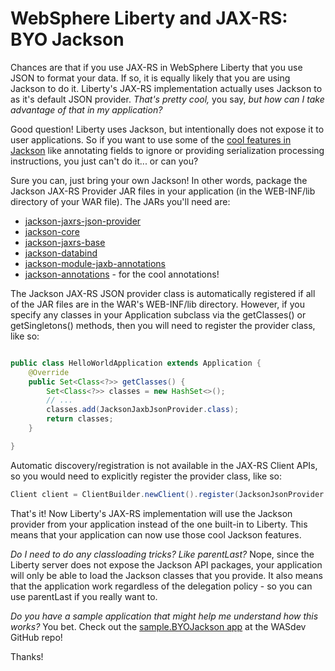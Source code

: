 # WebSphere Liberty and JAX-RS: BYO Jackson

Chances are that if you use JAX-RS in WebSphere Liberty that you use JSON to
format your data.  If so, it is equally likely that you are using Jackson to do
it.  Liberty's JAX-RS implementation actually uses Jackson to as it's default
JSON provider.  _That's pretty cool,_ you say, _but how can I take advantage of
that in my application?_

Good question!  Liberty uses Jackson, but intentionally does not expose it to
user applications.  So if you want to use some of the [cool features in
Jackson](https://github.com/FasterXML/jackson-core/wiki/JsonParser-Features)
like annotating fields to ignore or providing serialization processing
instructions, you just can't do it... or can you?

Sure you can, just bring your own Jackson!  In other words, package the Jackson
JAX-RS Provider JAR files in your application (in the WEB-INF/lib directory of
your WAR file). The JARs you'll need are:
* [jackson-jaxrs-json-provider](https://mvnrepository.com/artifact/com.fasterxml.jackson.jaxrs/jackson-jaxrs-json-provider)
* [jackson-core](https://mvnrepository.com/artifact/com.fasterxml.jackson.core/jackson-core)
* [jackson-jaxrs-base](https://mvnrepository.com/artifact/com.fasterxml.jackson.jaxrs/jackson-jaxrs-base)
* [jackson-databind](https://mvnrepository.com/artifact/com.fasterxml.jackson.core/jackson-databind)
* [jackson-module-jaxb-annotations](https://mvnrepository.com/artifact/com.fasterxml.jackson.module/jackson-module-jaxb-annotations)
* [jackson-annotations](https://mvnrepository.com/artifact/com.fasterxml.jackson.core/jackson-annotations) - for the cool annotations!



The Jackson JAX-RS JSON provider class is automatically registered if all of the
JAR files are in the WAR's WEB-INF/lib directory.  However, if you specify any
classes in your Application subclass via the getClasses() or getSingletons()
methods, then you will need to register the provider class, like so:
```Java

public class HelloWorldApplication extends Application {
    @Override
    public Set<Class<?>> getClasses() {
        Set<Class<?>> classes = new HashSet<>();
        // ...
        classes.add(JacksonJaxbJsonProvider.class);
        return classes;
    }

}
```

Automatic discovery/registration is not available in the JAX-RS Client APIs, so
you would need to explicitly register the provider class, like so:
```Java
Client client = ClientBuilder.newClient().register(JacksonJsonProvider.class);
```

That's it!  Now Liberty's JAX-RS implementation will use the Jackson provider
from your application instead of the one built-in to Liberty.  This means that
your application can now use those cool Jackson features.

 _Do I need to do any classloading tricks? Like parentLast?_ Nope, since the
 Liberty server does not expose the Jackson API packages, your application will
 only be able to load the Jackson classes that you provide.  It also means that
 the application work regardless of the delegation policy - so you can use
 parentLast if you really want to.

_Do you have a sample application that might help me understand how this works?_
You bet. Check out the [sample.BYOJackson app](https://github.com/WASdev/sample.BYOJackson)
at the WASdev GitHub repo!

Thanks!
